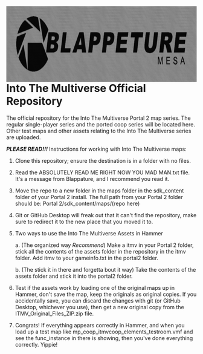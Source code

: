 <img src="RAW IMAGES/logos/blaperture_mesa_sticker.png" alt="blaperture_mesa_sticker" width="1000" height="200" align="left">
<br>
<br>
<br>
<br>
<br>

# Into The Multiverse Official Repository
The official repository for the Into The Multiverse Portal 2 map series. The regular single-player series and the ported coop series will be located here. Other test maps and other assets relating to the Into The Multiverse series are uploaded.

***PLEASE READ!!!***
Instructions for working with Into The Multiverse maps:
1. Clone this repository; ensure the destination is in a folder with no files.
2. Read the ABSOLUTELY READ ME RIGHT NOW YOU MAD MAN.txt file. It's a message from Blappature, and I recommend you read it.
3. Move the repo to a new folder in the maps folder in the sdk_content folder of your Portal 2 install. The full path from your Portal 2 folder should be: Portal 2/sdk_content/maps/(repo here)
4. Git or GitHub Desktop will freak out that it can't find the repository, make sure to redirect it to the new place that you moved it to.
5. Two ways to use the Into The Multiverse Assets in Hammer

   a. (The organized way *Recommend*) Make a itmv in your Portal 2 folder, stick all the contents of the assets folder in the repository in the itmv folder. Add itmv to your gameinfo.txt in the portal2 folder.

   b. (The stick it in there and forgetta bout it way) Take the contents of the assets folder and stick it into the portal2 folder.

7. Test if the assets work by loading one of the original maps up in Hammer, don't save the map, keep the originals as original copies. If you accidentally save, you can discard the changes with git (or GitHub Desktop, whichever you use), then get a new original copy from the ITMV_Original_Files_ZIP.zip file.
8. Congrats! If everything appears correctly in Hammer, and when you load up a test map like mp_coop_itmvcoop_elements_testroom.vmf and see the func_instance in there is showing, then you've done everything correctly. Yippie!
